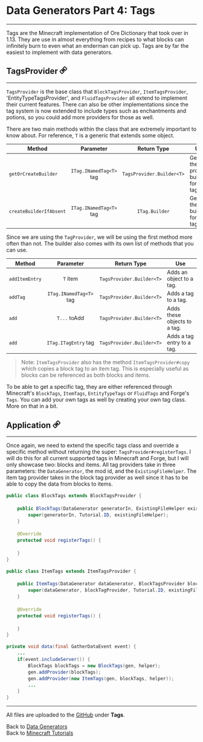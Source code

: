 # Data Generators Part 4: Tags
---

Tags are the Minecraft implementation of Ore Dictionary that took over in 1.13. They are use in almost everything from recipes to what blocks can infinitely burn to even what an enderman can pick up. Tags are by far the easiest to implement with data generators.

## <a name="tagsprovider"></a>TagsProvider <a href="#tagsprovider"><img src="../../../../images/link.png" alt="Link" style="width:20px;height:20px;"></a>
---

`TagsProvider` is the base class that `BlockTagsProvider`, `ItemTagsProvider`, 'EntityTypeTagsProvider', and `FluidTagsProvider` all extend to implement their current features. There can also be other implementations since the tag system is now extended to include types such as enchantments and potions, so you could add more providers for those as well. 

There are two main methods within the class that are extremely important to know about. For reference, `T` is a generic that extends some object.

Method | Parameter | Return Type | Use
--- | :---: | :---: | ---
`getOrCreateBuilder` | `ITag.INamedTag<T>` tag | `TagsProvider.Builder<T>` | Gets the provider builder for a tag.
`createBuilderIfAbsent` | `ITag.INamedTag<T>` tag | `ITag.Builder` | Gets the tag builder for a tag.

Since we are using the `TagProvider`, we will be using the first method more often than not. The builder also comes with its own list of methods that you can use.

Method | Parameter | Return Type | Use
--- | :---: | :---: | ---
`addItemEntry` | `T` item | `TagsProvider.Builder<T>` | Adds an object to a tag.
`addTag` | `ITag.INamedTag<T>` tag | `TagsProvider.Builder<T>` | Adds a tag to a tag.
`add` | `T...` toAdd | `TagsProvider.Builder<T>` | Adds these objects to a tag.
`add` | `ITag.ITagEntry` tag | `TagsProvider.Builder<T>` | Adds a tag entry to a tag.

> Note: `ItemTagsProvider` also has the method `ItemTagsProvider#copy` which copies a block tag to an item tag. This is especially useful as blocks can be referenced as both blocks and items.

To be able to get a specific tag, they are either referenced through Minecraft's `BlockTags`, `ItemTags`, `EntityTypeTags` or `FluidTags` and Forge's `Tags`. You can add your own tags as well by creating your own tag class. More on that in a bit.

## <a name="application"></a>Application <a href="#application"><img src="../../../../images/link.png" alt="Link" style="width:20px;height:20px;"></a>
---

Once again, we need to extend the specific tags class and override a specific method without returning the super: `TagsProvider#registerTags`. I will do this for all current supported tags in Minecraft and Forge, but I will only showcase two: blocks and items. All tag providers take in three parameters: the `DataGenerator`, the mod id, and the `ExistingFileHelper`. The item tag provider takes in the block tag provider as well since it has to be able to copy the data from blocks to items.

```java
public class BlockTags extends BlockTagsProvider {

	public BlockTags(DataGenerator generatorIn, ExistingFileHelper existingFileHelper) {
		super(generatorIn, Tutorial.ID, existingFileHelper);
	}

	@Override
	protected void registerTags() {
		
	}
}
```

```java
public class ItemTags extends ItemTagsProvider {

	public ItemTags(DataGenerator dataGenerator, BlockTagsProvider blockTagProvider, ExistingFileHelper existingFileHelper) {
		super(dataGenerator, blockTagProvider, Tutorial.ID, existingFileHelper);
	}

	@Override
	protected void registerTags() {
		
	}
}
```

```java
private void data(final GatherDataEvent event) {
	...
	if(event.includeServer()) {
		BlockTags blockTags = new BlockTags(gen, helper);
		gen.addProvider(blockTags);
		gen.addProvider(new ItemTags(gen, blockTags, helper));
		...
	}
}
```

---
All files are uploaded to the [GitHub](https://github.com/ChampionAsh5357/1.16.x-Minecraft-Tutorial/) under **Tags**.

<!-- Finish off this six part tutorial with [advancements](./advancements). -->

Back to [Data Generators](../../index#data-generators)  
Back to [Minecraft Tutorials](../../index)  